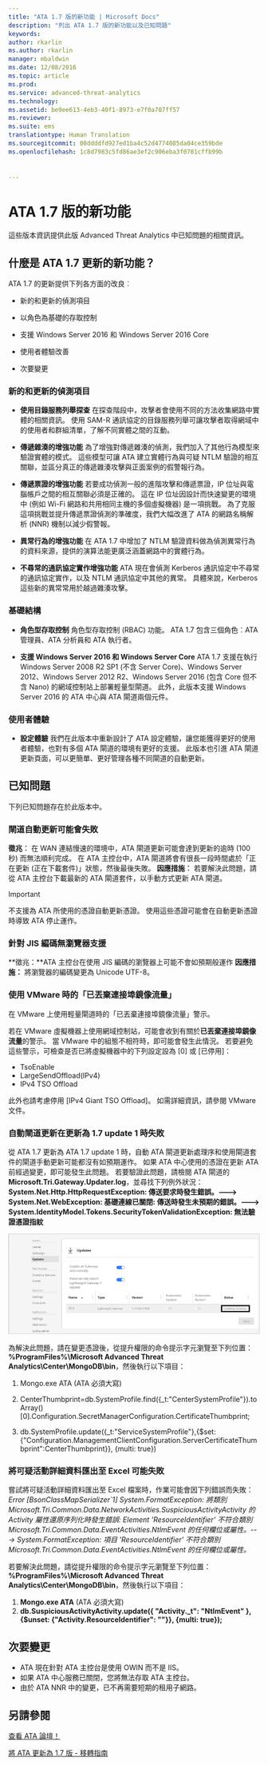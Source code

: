 ```yaml
---
title: "ATA 1.7 版的新功能 | Microsoft Docs"
description: "列出 ATA 1.7 版的新功能以及已知問題"
keywords: 
author: rkarlin
ms.author: rkarlin
manager: mbaldwin
ms.date: 12/08/2016
ms.topic: article
ms.prod: 
ms.service: advanced-threat-analytics
ms.technology: 
ms.assetid: be9ee613-4eb3-40f1-8973-e7f0a707ff57
ms.reviewer: 
ms.suite: ems
translationtype: Human Translation
ms.sourcegitcommit: 00ddddfd927ed1ba4c52d4774085da04ce359bde
ms.openlocfilehash: 1c8d7983c5fd86ae3ef2c906eba3f0781cffb99b


---
```


# <a name="whats-new-in-ata-version-17"></a>ATA 1.7 版的新功能
這些版本資訊提供此版 Advanced Threat Analytics 中已知問題的相關資訊。

## <a name="whats-new-in-the-ata-17-update"></a>什麼是 ATA 1.7 更新的新功能？
ATA 1.7 的更新提供下列各方面的改良︰

-   新的和更新的偵測項目

-   以角色為基礎的存取控制

-   支援 Windows Server 2016 和 Windows Server 2016 Core

-   使用者體驗改善

-   次要變更


### <a name="new--updated-detections"></a>新的和更新的偵測項目


- **使用目錄服務列舉探查** 在探查階段中，攻擊者會使用不同的方法收集網路中實體的相關資訊。 使用 SAM-R 通訊協定的目錄服務列舉可讓攻擊者取得網域中的使用者和群組清單，了解不同實體之間的互動。 

- **傳遞雜湊的增強功能** 為了增強對傳遞雜湊的偵測，我們加入了其他行為模型來驗證實體的模式。 這些模型可讓 ATA 建立實體行為與可疑 NTLM 驗證的相互關聯，並區分真正的傳遞雜湊攻擊與正面案例的假警報行為。

- **傳遞票證的增強功能** 若要成功偵測一般的進階攻擊和傳遞票證，IP 位址與電腦帳戶之間的相互關聯必須是正確的。 這在 IP 位址因設計而快速變更的環境中 (例如 Wi-Fi 網路和共用相同主機的多個虛擬機器) 是一項挑戰。 為了克服這項挑戰並提升傳遞票證偵測的準確度，我們大幅改進了 ATA 的網路名稱解析 (NNR) 機制以減少假警報。

- **異常行為的增強功能** 在 ATA 1.7 中增加了 NTLM 驗證資料做為偵測異常行為的資料來源，提供的演算法能更廣泛涵蓋網路中的實體行為。 

- **不尋常的通訊協定實作增強功能** ATA 現在會偵測 Kerberos 通訊協定中不尋常的通訊協定實作，以及 NTLM 通訊協定中其他的異常。 具體來說，Kerberos 這些新的異常常用於越過雜湊攻擊。


### <a name="infrastructure"></a>基礎結構

- **角色型存取控制** 角色型存取控制 (RBAC) 功能。 ATA 1.7 包含三個角色︰ATA 管理員、ATA 分析員和 ATA 執行者。

- **支援 Windows Server 2016 和 Windows Server Core** ATA 1.7 支援在執行 Windows Server 2008 R2 SP1 (不含 Server Core)、Windows Server 2012、Windows Server 2012 R2、Windows Server 2016 (包含 Core 但不含 Nano) 的網域控制站上部署輕量型閘道。 此外，此版本支援 Windows Server 2016 的 ATA 中心與 ATA 閘道兩個元件。

### <a name="user-experience"></a>使用者體驗
- **設定體驗** 我們在此版本中重新設計了 ATA 設定體驗，讓您能獲得更好的使用者體驗，也對有多個 ATA 閘道的環境有更好的支援。 此版本也引進 ATA 閘道更新頁面，可以更簡單、更好管理各種不同閘道的自動更新。

## <a name="known-issues"></a>已知問題
下列已知問題存在於此版本中。

### <a name="gateway-automatic-update-may-fail"></a>閘道自動更新可能會失敗
**徵兆︰** 在 WAN 連結慢速的環境中，ATA 閘道更新可能會達到更新的逾時 (100 秒) 而無法順利完成。
在 ATA 主控台中，ATA 閘道將會有很長一段時間處於「正在更新 (正在下載套件)」狀態，然後最後失敗。
**因應措施︰** 若要解決此問題，請從 ATA 主控台下載最新的 ATA 閘道套件，以手動方式更新 ATA 閘道。

 > [!IMPORTANT]
 不支援為 ATA 所使用的憑證自動更新憑證。 使用這些憑證可能會在自動更新憑證時導致 ATA 停止運作。 

### <a name="no-browser-support-for-jis-encoding"></a>針對 JIS 編碼無瀏覽器支援
**徵兆：**ATA 主控台在使用 JIS 編碼的瀏覽器上可能不會如預期般運作 **因應措施：** 將瀏覽器的編碼變更為 Unicode UTF-8。
 
### <a name="dropped-port-mirror-traffic-when-using-vmware"></a>使用 VMware 時的「已丟棄連接埠鏡像流量」

在 VMware 上使用輕量閘道時的「已丟棄連接埠鏡像流量」警示。

若在 VMware 虛擬機器上使用網域控制站，可能會收到有關於**已丟棄連接埠鏡像流量**的警示。 當 VMware 中的組態不相符時，即可能會發生此情況。 若要避免這些警示，可檢查是否已將虛擬機器中的下列設定設為 [0] 或 [已停用]：  

- TsoEnable
- LargeSendOffload(IPv4)
- IPv4 TSO Offload

此外也請考慮停用 [IPv4 Giant TSO Offload]。 如需詳細資訊，請參閱 VMware 文件。

### <a name="automatic-gateway-update-fail-when-updating-to-17-update-1"></a>自動閘道更新在更新為 1.7 update 1 時失敗

從 ATA 1.7 更新為 ATA 1.7 update 1 時，自動 ATA 閘道更新處理序和使用閘道套件的閘道手動更新可能都沒有如預期運作。
如果 ATA 中心使用的憑證在更新 ATA 前經過變更，即可能發生此問題。
若要驗證此問題，請檢閱 ATA 閘道的 **Microsoft.Tri.Gateway.Updater.log**，並尋找下列例外狀況：**System.Net.Http.HttpRequestException: 傳送要求時發生錯誤。---> System.Net.WebException: 基礎連線已關閉: 傳送時發生未預期的錯誤。---> System.IdentityModel.Tokens.SecurityTokenValidationException: 無法驗證憑證指紋**

![ATA 更新閘道錯誤](media/17update_gatewaybug.png)

為解決此問題，請在變更憑證後，從提升權限的命令提示字元瀏覽至下列位置：**%ProgramFiles%\Microsoft Advanced Threat Analytics\Center\MongoDB\bin**，然後執行以下項目：

1. Mongo.exe ATA (ATA 必須大寫) 

2. CenterThumbprint=db.SystemProfile.find({_t:"CenterSystemProfile"}).toArray()[0].Configuration.SecretManagerConfiguration.CertificateThumbprint;

3. db.SystemProfile.update({_t:"ServiceSystemProfile"},{$set:{"Configuration.ManagementClientConfiguration.ServerCertificateThumbprint":CenterThumbprint}}, {multi: true})

### <a name="export-suspicious-activity-details-to-excel-may-fail"></a>將可疑活動詳細資料匯出至 Excel 可能失敗
嘗試將可疑活動詳細資料匯出至 Excel 檔案時，作業可能會因下列錯誤而失敗：*Error [BsonClassMapSerializer`1] System.FormatException: 將類別 Microsoft.Tri.Common.Data.NetworkActivities.SuspiciousActivityActivity 的 Activity 屬性還原序列化時發生錯誤: Element 'ResourceIdentifier' 不符合類別 Microsoft.Tri.Common.Data.EventActivities.NtlmEvent 的任何欄位或屬性。---> System.FormatException: 項目 'ResourceIdentifier' 不符合類別 Microsoft.Tri.Common.Data.EventActivities.NtlmEvent 的任何欄位或屬性。*

若要解決此問題，請從提升權限的命令提示字元瀏覽至下列位置：**%ProgramFiles%\Microsoft Advanced Threat Analytics\Center\MongoDB\bin**，然後執行以下項目：
1.  **Mongo.exe ATA** (ATA 必須大寫)
2.  **db.SuspiciousActivityActivity.update({ "Activity._t": "NtlmEvent" },{$unset: {"Activity.ResourceIdentifier": ""}}, {multi: true});**

## <a name="minor-changes"></a>次要變更

- ATA 現在針對 ATA 主控台是使用 OWIN 而不是 IIS。
- 如果 ATA 中心服務已關閉，您將無法存取 ATA 主控台。
- 由於 ATA NNR 中的變更，已不再需要短期的租用子網路。

## <a name="see-also"></a>另請參閱
[查看 ATA 論壇！](https://social.technet.microsoft.com/Forums/security/home?forum=mata)

[將 ATA 更新為 1.7 版 - 移轉指南](ata-update-1.7-migration-guide.md)




<!--HONumber=Dec16_HO2-->


